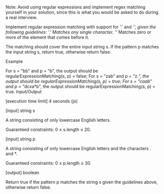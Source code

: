 Note: Avoid using regular expressions and implement regex matching yourself in your solution, since this is what you would be asked to do during a real interview.

Implement regular expression matching with support for '.' and '*', given the following guidelines:
'.' Matches any single character.
'*' Matches zero or more of the element that comes before it.

The matching should cover the entire input string s. If the pattern p matches the input string s, return true, otherwise return false.

Example

For s = "bb" and p = "b", the output should be
regularExpressionMatching(s, p) = false;
For s = "zab" and p = "z.*", the output should be
regularExpressionMatching(s, p) = true;
For s = "caab" and p = "d*c*x*a*b", the output should be
regularExpressionMatching(s, p) = true.
Input/Output

[execution time limit] 4 seconds (js)

[input] string s

A string consisting of only lowercase English letters.

Guaranteed constraints:
0 ≤ s.length ≤ 20.

[input] string p

A string consisting of only lowercase English letters and the characters . and *.

Guaranteed constraints:
0 ≤ p.length ≤ 30.

[output] boolean

Return true if the pattern p matches the string s given the guidelines above, otherwise return false.
